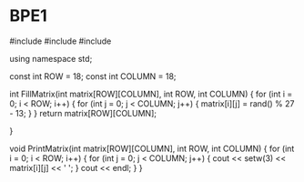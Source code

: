 # BPE1
#include <iostream>
#include <iomanip>
#include<string>

using namespace std;

const int ROW = 18;
const int COLUMN = 18;

int FillMatrix(int matrix[ROW][COLUMN], int ROW, int COLUMN)
{
	for (int i = 0; i < ROW; i++) {
		for (int j = 0; j < COLUMN; j++) {
			matrix[i][j] = rand() % 27 - 13;
		}
	}
	return matrix[ROW][COLUMN];

}

void PrintMatrix(int matrix[ROW][COLUMN], int ROW, int COLUMN)
{
	for (int i = 0; i < ROW; i++) {
		for (int j = 0; j < COLUMN; j++) {
			cout << setw(3) << matrix[i][j] << ' ';
		}
		cout << endl;
	}
}